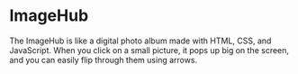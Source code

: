 # ImageHub
The ImageHub is like a digital photo album made with HTML, CSS, and JavaScript. When you click on a small picture, it pops up big on the screen, and you can easily flip through them using arrows.
